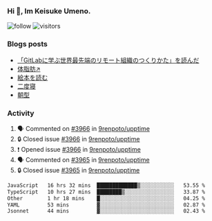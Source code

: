 ### Hi 👋, Im Keisuke Umeno.

<!--
**9renpoto/9renpoto** is a ✨ _special_ ✨ repository because its `README.md` (this file) appears on your GitHub profile.

Here are some ideas to get you started:

- 🔭 I’m currently working on ...
- 🌱 I’m currently learning ...
- 👯 I’m looking to collaborate on ...
- 🤔 I’m looking for help with ...
- 💬 Ask me about ...
- 📫 How to reach me: ...
- 😄 Pronouns: ...
- ⚡ Fun fact: ...
-->

![follow](https://img.shields.io/github/followers/9renpoto?label=Follow&style=social)
![visitors](https://komarev.com/ghpvc/?username=9renpoto&label=Profile%20views&color=0e75b6&style=flat)

### Blogs posts

<!-- BLOG-POST-LIST:START -->
- [「GitLabに学ぶ世界最先端のリモート組織のつくりかた」を読んだ](https://9renpoto.win/entry/2024/09/10/remote_organization)
- [体脂肪↗](https://9renpoto.win/entry/2024/08/12/gaining_fat)
- [絵本を読む](https://9renpoto.win/entry/2024/07/26/picture_book)
- [二度寝](https://9renpoto.win/entry/2024/07/18/going_back_to_sleep)
- [朝型](https://9renpoto.win/entry/2024/05/29/im-an-early)
<!-- BLOG-POST-LIST:END -->

### Activity

<!--START_SECTION:activity-->
1. 🗣 Commented on [#3966](https://github.com/9renpoto/upptime/issues/3966#issuecomment-2439386940) in [9renpoto/upptime](https://github.com/9renpoto/upptime)
2. 🔒 Closed issue [#3966](https://github.com/9renpoto/upptime/issues/3966) in [9renpoto/upptime](https://github.com/9renpoto/upptime)
3. ❗ Opened issue [#3966](https://github.com/9renpoto/upptime/issues/3966) in [9renpoto/upptime](https://github.com/9renpoto/upptime)
4. 🗣 Commented on [#3965](https://github.com/9renpoto/upptime/issues/3965#issuecomment-2439373181) in [9renpoto/upptime](https://github.com/9renpoto/upptime)
5. 🔒 Closed issue [#3965](https://github.com/9renpoto/upptime/issues/3965) in [9renpoto/upptime](https://github.com/9renpoto/upptime)
<!--END_SECTION:activity-->

<!--START_SECTION:waka-->

```txt
JavaScript   16 hrs 32 mins  █████████████▒░░░░░░░░░░░   53.55 %
TypeScript   10 hrs 27 mins  ████████▒░░░░░░░░░░░░░░░░   33.87 %
Other        1 hr 18 mins    █░░░░░░░░░░░░░░░░░░░░░░░░   04.25 %
YAML         53 mins         ▓░░░░░░░░░░░░░░░░░░░░░░░░   02.87 %
Jsonnet      44 mins         ▓░░░░░░░░░░░░░░░░░░░░░░░░   02.43 %
```

<!--END_SECTION:waka-->
